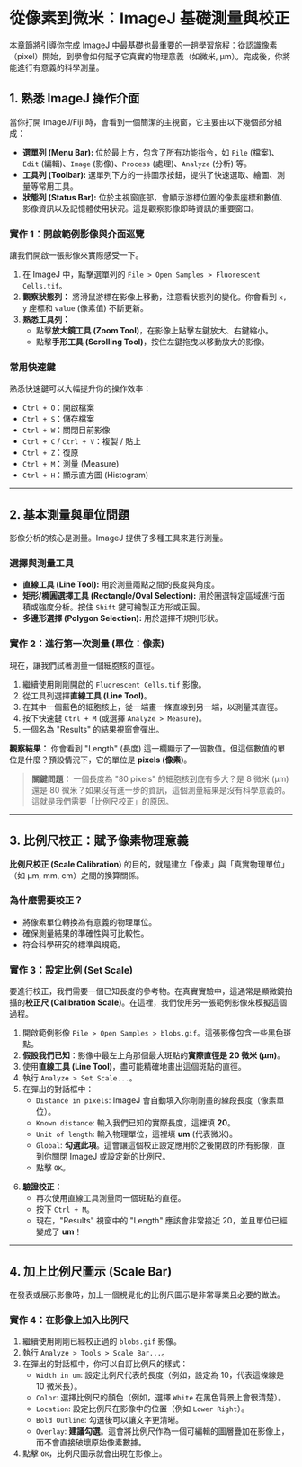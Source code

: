 # 從像素到微米：ImageJ 基礎測量與校正

本章節將引導你完成 ImageJ 中最基礎也最重要的一趟學習旅程：從認識像素（pixel）開始，到學會如何賦予它真實的物理意義（如微米, µm）。完成後，你將能進行有意義的科學測量。

## 1. 熟悉 ImageJ 操作介面

當你打開 ImageJ/Fiji 時，會看到一個簡潔的主視窗，它主要由以下幾個部分組成：


-   **選單列 (Menu Bar):** 位於最上方，包含了所有功能指令，如 `File` (檔案)、`Edit` (編輯)、`Image` (影像)、`Process` (處理)、`Analyze` (分析) 等。
-   **工具列 (Toolbar):** 選單列下方的一排圖示按鈕，提供了快速選取、繪圖、測量等常用工具。
-   **狀態列 (Status Bar):** 位於主視窗底部，會顯示游標位置的像素座標和數值、影像資訊以及記憶體使用狀況。這是觀察影像即時資訊的重要窗口。

### 實作 1：開啟範例影像與介面巡覽

讓我們開啟一張影像來實際感受一下。

1.  在 ImageJ 中，點擊選單列的 `File > Open Samples > Fluorescent Cells.tif`。
2.  **觀察狀態列：** 將滑鼠游標在影像上移動，注意看狀態列的變化。你會看到 `x, y` 座標和 `value` (像素值) 不斷更新。
3.  **熟悉工具列：**
    *   點擊**放大鏡工具 (Zoom Tool)**，在影像上點擊左鍵放大、右鍵縮小。
    *   點擊**手形工具 (Scrolling Tool)**，按住左鍵拖曳以移動放大的影像。

### 常用快速鍵

熟悉快速鍵可以大幅提升你的操作效率：

-   `Ctrl + O`：開啟檔案
-   `Ctrl + S`：儲存檔案
-   `Ctrl + W`：關閉目前影像
-   `Ctrl + C` / `Ctrl + V`：複製 / 貼上
-   `Ctrl + Z`：復原
-   `Ctrl + M`：測量 (Measure)
-   `Ctrl + H`：顯示直方圖 (Histogram)

---

## 2. 基本測量與單位問題

影像分析的核心是測量。ImageJ 提供了多種工具來進行測量。

### 選擇與測量工具

-   **直線工具 (Line Tool):** 用於測量兩點之間的長度與角度。
-   **矩形/橢圓選擇工具 (Rectangle/Oval Selection):** 用於圈選特定區域進行面積或強度分析。按住 `Shift` 鍵可繪製正方形或正圓。
-   **多邊形選擇 (Polygon Selection):** 用於選擇不規則形狀。

### 實作 2：進行第一次測量 (單位：像素)

現在，讓我們試著測量一個細胞核的直徑。

1.  繼續使用剛剛開啟的 `Fluorescent Cells.tif` 影像。
2.  從工具列選擇**直線工具 (Line Tool)**。
3.  在其中一個藍色的細胞核上，從一端畫一條直線到另一端，以測量其直徑。
4.  按下快速鍵 `Ctrl + M` (或選擇 `Analyze > Measure`)。
5.  一個名為 "Results" 的結果視窗會彈出。

**觀察結果：** 你會看到 "Length" (長度) 這一欄顯示了一個數值。但這個數值的單位是什麼？預設情況下，它的單位是 **pixels (像素)**。

> **關鍵問題：** 一個長度為 "80 pixels" 的細胞核到底有多大？是 8 微米 (µm) 還是 80 微米？如果沒有進一步的資訊，這個測量結果是沒有科學意義的。這就是我們需要「比例尺校正」的原因。

---

## 3. 比例尺校正：賦予像素物理意義

**比例尺校正 (Scale Calibration)** 的目的，就是建立「像素」與「真實物理單位」（如 µm, mm, cm）之間的換算關係。

### 為什麼需要校正？

-   將像素單位轉換為有意義的物理單位。
-   確保測量結果的準確性與可比較性。
-   符合科學研究的標準與規範。

### 實作 3：設定比例 (Set Scale)

要進行校正，我們需要一個已知長度的參考物。在真實實驗中，這通常是顯微鏡拍攝的**校正尺 (Calibration Scale)**。在這裡，我們使用另一張範例影像來模擬這個過程。

1.  開啟範例影像 `File > Open Samples > blobs.gif`。這張影像包含一些黑色斑點。
2.  **假設我們已知**：影像中最左上角那個最大斑點的**實際直徑是 20 微米 (µm)**。
3.  使用**直線工具 (Line Tool)**，盡可能精確地畫出這個斑點的直徑。
4.  執行 `Analyze > Set Scale...`。
5.  在彈出的對話框中：
    *   `Distance in pixels`: ImageJ 會自動填入你剛剛畫的線段長度（像素單位）。
    *   `Known distance`: 輸入我們已知的實際長度，這裡填 **20**。
    *   `Unit of length`: 輸入物理單位，這裡填 **um** (代表微米)。
    *   `Global`: **勾選此項**。這會讓這個校正設定應用於之後開啟的所有影像，直到你關閉 ImageJ 或設定新的比例尺。
    *   點擊 `OK`。

 <!-- 建議此處可放一張 Set Scale 對話框的截圖 -->

6.  **驗證校正：**
    *   再次使用直線工具測量同一個斑點的直徑。
    *   按下 `Ctrl + M`。
    *   現在，"Results" 視窗中的 "Length" 應該會非常接近 20，並且單位已經變成了 **um**！

---

## 4. 加上比例尺圖示 (Scale Bar)

在發表或展示影像時，加上一個視覺化的比例尺圖示是非常專業且必要的做法。

### 實作 4：在影像上加入比例尺

1.  繼續使用剛剛已經校正過的 `blobs.gif` 影像。
2.  執行 `Analyze > Tools > Scale Bar...`。
3.  在彈出的對話框中，你可以自訂比例尺的樣式：
    *   `Width in um`: 設定比例尺代表的長度（例如，設定為 10，代表這條線是 10 微米長）。
    *   `Color`: 選擇比例尺的顏色（例如，選擇 `White` 在黑色背景上會很清楚）。
    *   `Location`: 設定比例尺在影像中的位置（例如 `Lower Right`）。
    *   `Bold Outline`: 勾選後可以讓文字更清晰。
    *   `Overlay`: **建議勾選**。這會將比例尺作為一個可編輯的圖層疊加在影像上，而不會直接破壞原始像素數據。
4.  點擊 `OK`，比例尺圖示就會出現在影像上。
